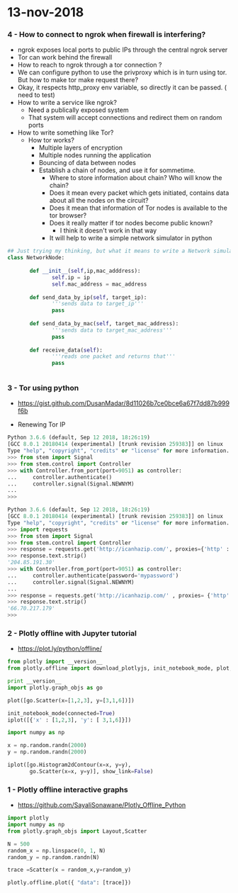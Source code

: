 # 13-nov-2018


### 4 - How to connect to ngrok when firewall is interfering?

- ngrok exposes local ports to public IPs through the central ngrok server
- Tor can work behind the firewall
- How to reach to ngrok through a tor connection ?
- We can configure python to use the privproxy which is in turn using tor. But how to make tor make request there?
- Okay, it respects http_proxy env variable, so directly it can be passed. ( need to test)
- How to write a service like ngrok?
  - Need a publically exposed system
  - That system will accept connections and redirect them on random ports
- How to write something like Tor?
  - How tor works?
    - Multiple layers of encryption
    - Multiple nodes running the application
    - Bouncing of data between nodes
    - Establish a chain of nodes, and use it for sommetime. 
      - Where to store information about chain? Who will know the chain?
      - Does it mean every packet which gets initiated, contains data about all the nodes on the circuit?
      - Does it mean that information of Tor nodes is available to the tor browser?
      - Does it really matter if tor nodes become public known?
        - I think it doesn't work in that way
      - It will help to write a simple network simulator in python

```python
## Just trying my thinking, but what it means to write a Network simulator?
class NetworkNode:
       
       def __init__(self,ip,mac_adddress):
              self.ip = ip
              self.mac_address = mac_address
       
       def send_data_by_ip(self, target_ip):
              '''sends data to target_ip'''
              pass
       
       def send_data_by_mac(self, target_mac_address):
              '''sends data to target_mac_address'''
              pass
       
       def receive_data(self):
              '''reads one packet and returns that'''
              pass
       
```

### 3 - Tor using python

- https://gist.github.com/DusanMadar/8d11026b7ce0bce6a67f7dd87b999f6b

- Renewing Tor IP
```python
Python 3.6.6 (default, Sep 12 2018, 18:26:19) 
[GCC 8.0.1 20180414 (experimental) [trunk revision 259383]] on linux
Type "help", "copyright", "credits" or "license" for more information.
>>> from stem import Signal
>>> from stem.control import Controller
>>> with Controller.from_port(port=9051) as controller:
...     controller.authenticate()
...     controller.signal(Signal.NEWNYM)
... 
>>> 
```

```python
Python 3.6.6 (default, Sep 12 2018, 18:26:19) 
[GCC 8.0.1 20180414 (experimental) [trunk revision 259383]] on linux
Type "help", "copyright", "credits" or "license" for more information.
>>> import requests
>>> from stem import Signal
>>> from stem.control import Controller
>>> response = requests.get('http://icanhazip.com/', proxies={'http' : '127.0.0.1:8118' } )
>>> response.text.strip()
'204.85.191.30'
>>> with Controller.from_port(port=9051) as controller:
...     controller.authenticate(password='mypassword')
...     controller.signal(Signal.NEWNYM)
... 
>>> response = requests.get('http://icanhazip.com/' , proxies= {'http' : '127.0.0.1:8118' } )
>>> response.text.strip()
'66.70.217.179'
>>> 
```


### 2 - Plotly offline with Jupyter tutorial

- https://plot.ly/python/offline/

```python
from plotly import __version__
from plotly.offline import download_plotlyjs, init_notebook_mode, plot, iplot

print __version__
import plotly.graph_objs as go

plot([go.Scatter(x=[1,2,3], y=[3,1,6])])

init_notebook_mode(connected=True)
iplot([{'x' : [1,2,3], 'y': [ 3,1,6]}])

import numpy as np

x = np.random.randn(2000)
y = np.random.randn(2000)

iplot([go.Histogram2dContour(x=x, y=y),
       go.Scatter(x=x, y=y)], show_link=False)

```

### 1 - Plotly offline interactive graphs

- https://github.com/SayaliSonawane/Plotly_Offline_Python

```python
import plotly
import numpy as np
from plotly.graph_objs import Layout,Scatter

N = 500
random_x = np.linspace(0, 1, N)
random_y = np.random.randn(N)

trace =Scatter(x = random_x,y=random_y)

plotly.offline.plot({ "data": [trace]})
```
